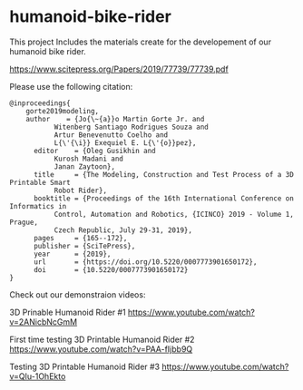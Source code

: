 # humanoid-bike-rider
This project Includes the materials create for the developement of our humanoid bike rider.

https://www.scitepress.org/Papers/2019/77739/77739.pdf

Please use the following citation:



    @inproceedings{
        gorte2019modeling,
        author    = {Jo{\~{a}}o Martin Gorte Jr. and
               Witenberg Santiago Rodrigues Souza and
               Artur Benevenutto Coelho and
               L{\'{\i}} Exequiel E. L{\'{o}}pez},
          editor    = {Oleg Gusikhin and
               Kurosh Madani and
               Janan Zaytoon}, 
          title     = {The Modeling, Construction and Test Process of a 3D Printable Smart
               Robot Rider},  
          booktitle = {Proceedings of the 16th International Conference on Informatics in
               Control, Automation and Robotics, {ICINCO} 2019 - Volume 1, Prague,
               Czech Republic, July 29-31, 2019},   
          pages     = {165--172},
          publisher = {SciTePress},
          year      = {2019},
          url       = {https://doi.org/10.5220/0007773901650172},
          doi       = {10.5220/0007773901650172}
    }

Check out our demonstraion videos:

3D Prinable Humanoid Rider #1
https://www.youtube.com/watch?v=2ANicbNcGmM

First time testing 3D Printable Humanoid Rider #2
https://www.youtube.com/watch?v=PAA-fIjbb9Q

Testing 3D Printable Humanoid Rider #3
https://www.youtube.com/watch?v=QIu-1OhEkto
